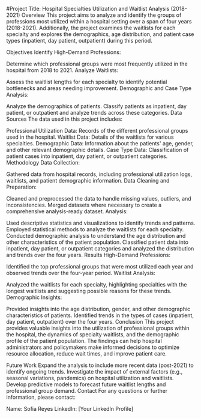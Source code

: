 #Project Title: Hospital Specialties Utilization and Waitlist Analysis (2018-2021)
Overview
This project aims to analyze and identify the groups of professions most utilized within a hospital setting over a span of four years (2018-2021). Additionally, the project examines the waitlists for each specialty and explores the demographics, age distribution, and patient case types (inpatient, day patient, outpatient) during this period.

Objectives
Identify High-Demand Professions:

Determine which professional groups were most frequently utilized in the hospital from 2018 to 2021.
Analyze Waitlists:

Assess the waitlist lengths for each specialty to identify potential bottlenecks and areas needing improvement.
Demographic and Case Type Analysis:

Analyze the demographics of patients.
Classify patients as inpatient, day patient, or outpatient and analyze trends across these categories.
Data Sources
The data used in this project includes:

Professional Utilization Data: Records of the different professional groups used in the hospital.
Waitlist Data: Details of the waitlists for various specialties.
Demographic Data: Information about the patients' age, gender, and other relevant demographic details.
Case Type Data: Classification of patient cases into inpatient, day patient, or outpatient categories.
Methodology
Data Collection:

Gathered data from hospital records, including professional utilization logs, waitlists, and patient demographic information.
Data Cleaning and Preparation:

Cleaned and preprocessed the data to handle missing values, outliers, and inconsistencies.
Merged datasets where necessary to create a comprehensive analysis-ready dataset.
Analysis:

Used descriptive statistics and visualizations to identify trends and patterns.
Employed statistical methods to analyze the waitlists for each specialty.
Conducted demographic analysis to understand the age distribution and other characteristics of the patient population.
Classified patient data into inpatient, day patient, or outpatient categories and analyzed the distribution and trends over the four years.
Results
High-Demand Professions:

Identified the top professional groups that were most utilized each year and observed trends over the four-year period.
Waitlist Analysis:

Analyzed the waitlists for each specialty, highlighting specialties with the longest waitlists and suggesting possible reasons for these trends.
Demographic Insights:

Provided insights into the age distribution, gender, and other demographic characteristics of patients.
Identified trends in the types of cases (inpatient, day patient, outpatient) over the four years.
Conclusion
This project provides valuable insights into the utilization of professional groups within the hospital, the dynamics of specialty waitlists, and the demographic profile of the patient population. The findings can help hospital administrators and policymakers make informed decisions to optimize resource allocation, reduce wait times, and improve patient care.

Future Work
Expand the analysis to include more recent data (post-2021) to identify ongoing trends.
Investigate the impact of external factors (e.g., seasonal variations, pandemics) on hospital utilization and waitlists.
Develop predictive models to forecast future waitlist lengths and professional group demand.
Contact
For any questions or further information, please contact:

Name: Sofia Reyes
LinkedIn: [Your LinkedIn Profile]
